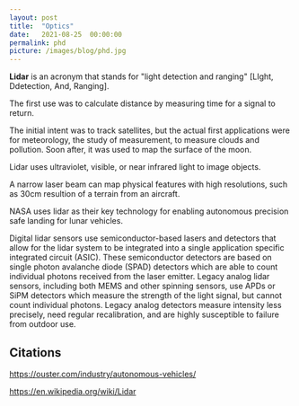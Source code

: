 ```yaml
---
layout: post
title:  "Optics"
date:   2021-08-25  00:00:00
permalink: phd
picture: /images/blog/phd.jpg
---
```


**Lidar** is an acronym that stands for "light detection and ranging" [LIght, Ddetection, And, Ranging].

The first use was to calculate distance by measuring time for a signal to return. 

The initial intent was to track satellites, but the actual first applications were for meteorology, the study of measurement, to measure clouds and pollution. Soon after, it was used to map the surface of the moon. 

Lidar uses ultraviolet, visible, or near infrared light to image objects. 

A narrow laser beam can map physical features with high resolutions, such as 30cm resultion of a terrain from an aircraft.

NASA uses lidar as their key technology for enabling autonomous precision safe landing for lunar vehicles. 




Digital lidar sensors use semiconductor-based lasers and detectors that allow for the lidar system to be integrated into a single application specific integrated circuit (ASIC). These semiconductor detectors are based on single photon avalanche diode (SPAD) detectors which are able to count individual photons received from the laser emitter. Legacy analog lidar sensors, including both MEMS and other spinning sensors, use APDs or SiPM detectors which measure the strength of the light signal, but cannot count individual photons. Legacy analog detectors measure intensity less precisely, need regular recalibration, and are highly susceptible to failure from outdoor use.


 


## Citations

https://ouster.com/industry/autonomous-vehicles/

https://en.wikipedia.org/wiki/Lidar